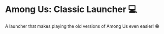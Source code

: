 # Among Us: Classic Launcher 💻
A launcher that makes playing the old versions of Among Us even easier! 😁
 
